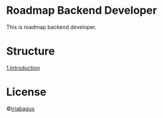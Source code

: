 # Roadmap Backend Developer
This is roadmap backend developer.

# Structure 
[1.Introduction](https://github.com/triabagus/roadmap-backend/blob/master/english/1.Introduction.txt)
# License
&copy;[triabagus](https://github.com/triabagus/roadmap-backend)